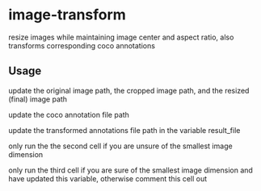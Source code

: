 # image-transform
resize images while maintaining image center and aspect ratio, also transforms corresponding coco annotations

## Usage 
update the original image path, the cropped image path, and the resized (final) image path 

update the coco annotation file path 

update the transformed annotations file path in the variable result_file

only run the the second cell if you are unsure of the smallest image dimension 

only run the third cell if you are sure of the smallest image dimension and have updated this variable, otherwise comment this cell out
